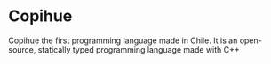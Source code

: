 # Copihue
 Copihue the first programming language made in Chile.
 It is an open-source, statically typed programming language made with C++
